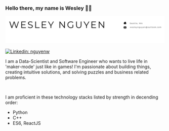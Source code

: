 ### Hello there, my name is Wesley 👏🏻

![Header](/media/header.png)

[![Linkedin: nguyenw](https://img.shields.io/badge/-Wesley%20Nguyen-blue?style=flat-square&logo=Linkedin&logoColor=white&link=https://www.linkedin.com/in/nguyenw/)](https://www.linkedin.com/in/nguyenw/)


I am a Data-Scientist and Software Engineer who wants to live life in 'maker-mode' just like in games! I'm passionate about building things, creating intuitive solutions, and solving puzzles and business related problems. 

<br>

I am proficient in these technology stacks listed by strength in decending order:
- Python
- C++
- ES6, ReactJS
